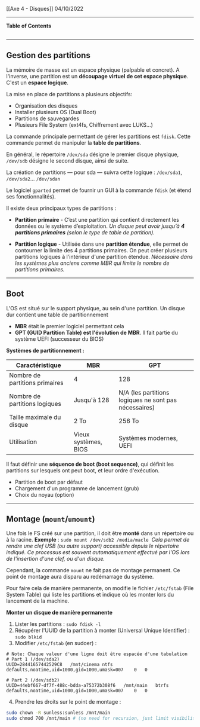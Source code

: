 [[Axe 4 - Disques]]
04/10/2022
****
**Table of Contents**
```table-of-contents
```

****
## Gestion des partitions 

La mémoire de masse est un espace physique (palpable et concret).
A l'inverse, une partition est un **découpage virtuel de cet espace physique**. C'est un **espace logique**. 

La mise en place de partitions a plusieurs objectifs: 
- Organisation des disques 
- Installer plusieurs OS (Dual Boot) 
- Partitions de sauvegardes
- Plusieurs File System (ext4fs, Chiffrement avec LUKS…) 


La commande principale permettant de gérer les partitions est `fdisk`. Cette commande permet de manipuler la **table de partitions**. 

En général, le répertoire `/dev/sda` désigne le premier disque physique, `/dev/sdb` désigne le second disque, ainsi de suite. 

La création de partitions — pour sda — suivra cette logique : `/dev/sda1`, `/dev/sda2`… `/dev/sdan` 


Le logiciel `gparted` permet de fournir un GUI à la commande `fdisk` (et étend ses fonctionnalités).


Il existe deux principaux types de partitions :
- **Partition primaire** - C’est une partition qui contient directement les données ou le système d’exploitation.
    *Un disque peut avoir jusqu’à **4 partitions primaires** (selon le type de table de partition).*

- **Partition logique** - Utilisée dans une **partition étendue**, elle permet de contourner la limite des 4 partitions primaires. On peut créer plusieurs partitions logiques à l'intérieur d'une partition étendue.
    *Nécessaire dans les systèmes plus anciens comme MBR qui limite le nombre de partitions primaires.*


****
## Boot

L'OS est situé sur le support physique, au sein d'une partition.
Un disque dur contient une table de partitionnement 
- **MBR** était le premier logiciel permettant cela
- **GPT (GUID Partition Table) est l'évolution de MBR**. Il fait partie du système UEFI (successeur du BIOS)

**Systèmes de partitionnement :**

| **Caractéristique**            | **MBR**              | **GPT**                                               |
| ------------------------------ | -------------------- | ----------------------------------------------------- |
| Nombre de partitions primaires | 4                    | 128                                                   |
| Nombre de partitions logiques  | Jusqu'à 128          | N/A (les partitions logiques ne sont pas nécessaires) |
| Taille maximale du disque      | 2 To                 | 256 To                                                |
| Utilisation                    | Vieux systèmes, BIOS | Systèmes modernes, UEFI                               |

Il faut définir une **séquence de boot (boot sequence)**, qui définit les partitions sur lesquels ont peut boot, et leur ordre d'exécution. 
- Partition de boot par défaut
- Chargement d'un programme de lancement (grub)
- Choix du noyau (option)


****
## Montage (`mount`/`umount`)

Une fois le FS créé sur une partition, il doit être **monté** dans un répertoire ou à la racine.
**Exemple** : `sudo mount /dev/sdb2 /media/macle` 
	*Cela permet de rendre une clef USB (ou autre support) accessible depuis le répertoire indiqué. Ce processus est souvent automatiquement effectué par l'OS lors de l'insertion d'une clef, ou d'un disque.*


Cependant, la commande `mount` ne fait pas de montage permanent. Ce point de montage aura disparu au redémarrage du système.  

Pour faire cela de manière permanente, on modifie le fichier `/etc/fstab` (File System Table) qui liste les partitions et indique où les monter lors du lancement de la machine.


**Monter un disque de manière permanente**

1. Lister les partitions : `sudo fdisk -l`
2. Récupérer l'UUID de la partition à monter (Universal Unique Identifier) : `sudo blkid`
3. Modifier `/etc/fstab` (en sudoer) :
```
# Note: Chaque valeur d'une ligne doit être espacée d'une tabulation
# Part 1 (/dev/sda2)
UUID=28441657442529C8	/mnt/cinema	ntfs	defaults,noatime,uid=1000,gid=1000,umask=007	0	0

# Part 2 (/dev/sdb2)
UUID=44ebf667-df7f-488c-bdda-a75372b308f6	/mnt/main	btrfs	defaults,noatime,uid=1000,gid=1000,umask=007	0	0
```

4. Prendre les droits sur le point de montage :
```bash
sudo chown -R sunless:sunless /mnt/main
sudo chmod 700 /mnt/main # (no need for recursion, just limit visibility on the entry point)
```
